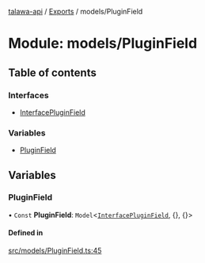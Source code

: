 [talawa-api](../README.md) / [Exports](../modules.md) / models/PluginField

# Module: models/PluginField

## Table of contents

### Interfaces

- [InterfacePluginField](../interfaces/models_PluginField.InterfacePluginField.md)

### Variables

- [PluginField](models_PluginField.md#pluginfield)

## Variables

### PluginField

• `Const` **PluginField**: `Model`\<[`InterfacePluginField`](../interfaces/models_PluginField.InterfacePluginField.md), \{\}, \{\}\>

#### Defined in

[src/models/PluginField.ts:45](https://github.com/PalisadoesFoundation/talawa-api/blob/4e2c75b/src/models/PluginField.ts#L45)
